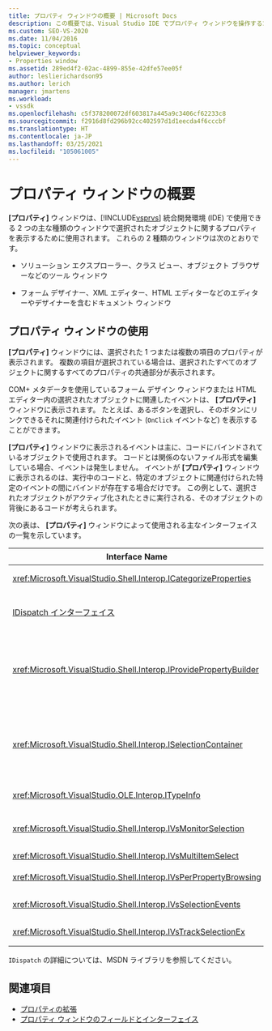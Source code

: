 ```yaml
---
title: プロパティ ウィンドウの概要 | Microsoft Docs
description: この概要では、Visual Studio IDE でプロパティ ウィンドウを操作するために使用されるインターフェイスについて説明します。
ms.custom: SEO-VS-2020
ms.date: 11/04/2016
ms.topic: conceptual
helpviewer_keywords:
- Properties window
ms.assetid: 289ed4f2-02ac-4899-855e-42dfe57ee05f
author: leslierichardson95
ms.author: lerich
manager: jmartens
ms.workload:
- vssdk
ms.openlocfilehash: c5f378200072df603817a445a9c3406cf62233c8
ms.sourcegitcommit: f2916d8fd296b92cc402597d1d1eecda4f6cccbf
ms.translationtype: HT
ms.contentlocale: ja-JP
ms.lasthandoff: 03/25/2021
ms.locfileid: "105061005"
---
```

# <a name="properties-window-overview"></a>プロパティ ウィンドウの概要
**[プロパティ]** ウィンドウは、[!INCLUDE[vsprvs](../../code-quality/includes/vsprvs_md.md)] 統合開発環境 (IDE) で使用できる 2 つの主な種類のウィンドウで選択されたオブジェクトに関するプロパティを表示するために使用されます。 これらの 2 種類のウィンドウは次のとおりです。

- ソリューション エクスプローラー、クラス ビュー、オブジェクト ブラウザーなどのツール ウィンドウ

- フォーム デザイナー、XML エディター、HTML エディターなどのエディターやデザイナーを含むドキュメント ウィンドウ

## <a name="using-the-properties-window"></a>プロパティ ウィンドウの使用
 **[プロパティ]** ウィンドウには、選択された 1 つまたは複数の項目のプロパティが表示されます。 複数の項目が選択されている場合は、選択されたすべてのオブジェクトに関するすべてのプロパティの共通部分が表示されます。

 COM+ メタデータを使用しているフォーム デザイン ウィンドウまたは HTML エディター内の選択されたオブジェクトに関連したイベントは、 **[プロパティ]** ウィンドウに表示されます。 たとえば、あるボタンを選択し、そのボタンにリンクできるそれに関連付けられたイベント (`OnClick` イベントなど) を表示することができます。

 **[プロパティ]** ウィンドウに表示されるイベントは主に、コードにバインドされているオブジェクトで使用されます。 コードとは関係のないファイル形式を編集している場合、イベントは発生しません。 イベントが **[プロパティ]** ウィンドウに表示されるのは、実行中のコードと、特定のオブジェクトに関連付けられた特定のイベントの間にバインドが存在する場合だけです。 この例として、選択されたオブジェクトがアクティブ化されたときに実行される、そのオブジェクトの背後にあるコードが考えられます。

 次の表は、 **[プロパティ]** ウィンドウによって使用される主なインターフェイスの一覧を示しています。

|Interface Name|説明|
|--------------------|-----------------|
|<xref:Microsoft.VisualStudio.Shell.Interop.ICategorizeProperties>|**[プロパティ]** ウィンドウにカテゴリの一覧を提供し、各プロパティをカテゴリにマップします。|
|[IDispatch インターフェイス](/previous-versions/windows/desktop/api/oaidl/nn-oaidl-idispatch)|オートメーションをサポートするプログラミング ツールやその他のアプリケーションにオブジェクトのメソッドとプロパティを公開します。|
|<xref:Microsoft.VisualStudio.Shell.Interop.IProvidePropertyBuilder>|オブジェクト自体によって実装されたモーダル ダイアログ ウィンドウを開く "*ビルダー*" と呼ばれる省略記号 (...) ボタンを提供します。 ユーザーがテキスト フィールドに簡単に値を入力できない場合に使用されます。 たとえば、RGB 値を自動的に決定するカラー ピッカーを開くために使用されることがあります。|
|<xref:Microsoft.VisualStudio.Shell.Interop.ISelectionContainer>|**[プロパティ]** ウィンドウに表示される情報を更新するために使用されるオブジェクトへのアクセスを提供します。 <xref:Microsoft.VisualStudio.Shell.Interop.ISelectionContainer> は、表示される関連プロパティを持つ選択可能なオブジェクトが含まれているウィンドウごとに VSPackage によって実装されます。|
|<xref:Microsoft.VisualStudio.OLE.Interop.ITypeInfo>|インターフェイスのメソッドや構造体のフィールドなどのオブジェクトの種類に関する情報を提供します。|
|<xref:Microsoft.VisualStudio.Shell.Interop.IVsMonitorSelection>|VSPackage で選択イベントの通知を受信したり、現在のプロジェクト階層、項目、要素の値、コマンド UI コンテキストに関する情報を取得したりできるようにします。|
|<xref:Microsoft.VisualStudio.Shell.Interop.IVsMultiItemSelect>|複数選択にアクセスできる環境を提供します。|
|<xref:Microsoft.VisualStudio.Shell.Interop.IVsPerPropertyBrowsing>|**[プロパティ]** ウィンドウに表示される一部のプロパティでローカライズされた名前を提供するために使用されます。|
|<xref:Microsoft.VisualStudio.Shell.Interop.IVsSelectionEvents>|登録されている VSPackage に現在の選択、要素の値、またはコマンド UI コンテキストの変更を通知します。|
|<xref:Microsoft.VisualStudio.Shell.Interop.IVsTrackSelectionEx>|環境に現在の選択の変更を通知し、新しい選択に関連した階層と項目に関する情報へのアクセスを提供します。|

 `IDispatch` の詳細については、MSDN ライブラリを参照してください。

## <a name="see-also"></a>関連項目
- [プロパティの拡張](../../extensibility/internals/extending-properties.md)
- [プロパティ ウィンドウのフィールドとインターフェイス](../../extensibility/internals/properties-window-fields-and-interfaces.md)

